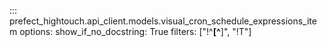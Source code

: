 ::: prefect_hightouch.api_client.models.visual_cron_schedule_expressions_item
    options:
      show_if_no_docstring: True
      filters: ["!^__[^__]", "!T"]